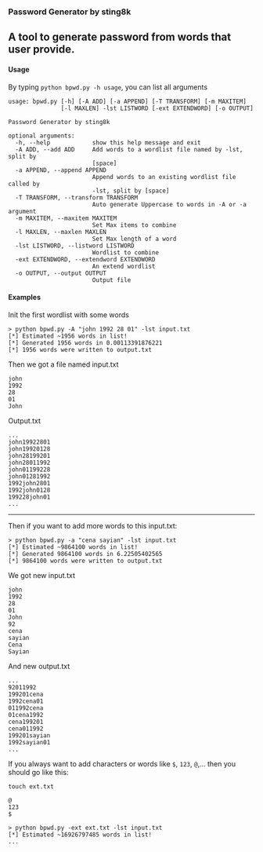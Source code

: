### Password Generator by sting8k

A tool to generate password from words that user provide.
---

#### Usage

By typing `python bpwd.py -h usage`, you can list all arguments

```
usage: bpwd.py [-h] [-A ADD] [-a APPEND] [-T TRANSFORM] [-m MAXITEM]
               [-l MAXLEN] -lst LISTWORD [-ext EXTENDWORD] [-o OUTPUT]

Password Generator by sting8k

optional arguments:
  -h, --help            show this help message and exit
  -A ADD, --add ADD     Add words to a wordlist file named by -lst, split by
                        [space]
  -a APPEND, --append APPEND
                        Append words to an existing wordlist file called by
                        -lst, split by [space]
  -T TRANSFORM, --transform TRANSFORM
                        Auto generate Uppercase to words in -A or -a argument
  -m MAXITEM, --maxitem MAXITEM
                        Set Max items to combine
  -l MAXLEN, --maxlen MAXLEN
                        Set Max length of a word
  -lst LISTWORD, --listword LISTWORD
                        Wordlist to combine
  -ext EXTENDWORD, --extendword EXTENDWORD
                        An extend wordlist
  -o OUTPUT, --output OUTPUT
                        Output file
```

#### Examples

Init the first wordlist with some words

```
> python bpwd.py -A "john 1992 28 01" -lst input.txt
[*] Estimated ~1956 words in list!
[*] Generated 1956 words in 0.00113391876221
[*] 1956 words were written to output.txt
```
Then we got a file named input.txt

```
john
1992
28
01
John
```

Output.txt
```
...
john19922801
john19920128
john28199201
john28011992
john01199228
john01281992
1992john2801
1992john0128
199228john01
...
```

---

Then if you want to add more words to this input.txt:
```
> python bpwd.py -a "cena sayian" -lst input.txt
[*] Estimated ~9864100 words in list!
[*] Generated 9864100 words in 6.22505402565
[*] 9864100 words were written to output.txt
```

We got new input.txt

```
john
1992
28
01
John
92
cena
sayian
Cena
Sayian
```

And new output.txt
```
...
92011992
199201cena
1992cena01
011992cena
01cena1992
cena199201
cena011992
199201sayian
1992sayian01
...
```

If you always want to add characters or words like `$`, `123`, `@`,... then you should go like this:

`touch ext.txt`

```
@
123
$
```

```
> python bpwd.py -ext ext.txt -lst input.txt
[*] Estimated ~16926797485 words in list!
...
```



